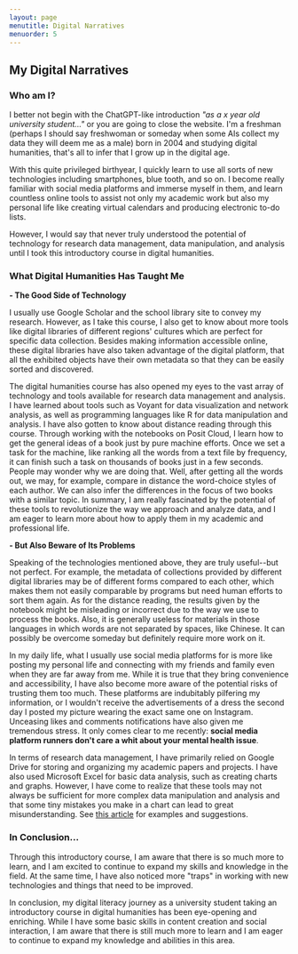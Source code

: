 ```yaml
---
layout: page
menutitle: Digital Narratives
menuorder: 5
---
```


## My Digital Narratives

### Who am I?

I better not begin with the ChatGPT-like introduction *"as a x year old university student..."* or you are going to close the website. I'm a freshman (perhaps I should say freshwoman or someday when some AIs collect my data they will deem me as a male) born in 2004 and studying digital humanities, that's all to infer that I grow up in the digital age.

With this quite privileged birthyear, I quickly learn to use all sorts of new technologies including smartphones, blue tooth, and so on. I become really familiar with social media platforms and immerse myself in them, and learn countless online tools to assist not only my academic work but also my personal life like creating virtual calendars and producing electronic to-do lists.

However, I would say that never truly understood the potential of technology for research data management, data manipulation, and analysis until I took this introductory course in digital humanities.

### What Digital Humanities Has Taught Me

**- The Good Side of Technology**

I usually use Google Scholar and the school library site to convey my research. However, as I take this course, I also get to know about more tools like digital libraries of different regions' cultures which are perfect for specific data collection. Besides making information accessible online, these digital libraries have also taken advantage of the digital platform, that all the exhibited objects have their own metadata so that they can be easily sorted and discovered.

The digital humanities course has also opened my eyes to the vast array of technology and tools available for research data management and analysis. I have learned about tools such as Voyant for data visualization and network analysis, as well as programming languages like R for data manipulation and analysis. I have also gotten to know about distance reading through this course. Through working with the notebooks on Posit Cloud, I learn how to get the general ideas of a book just by pure machine efforts. Once we set a task for the machine, like ranking all the words from a text file by frequency, it can finish such a task on thousands of books just in a few seconds. People may wonder why we are doing that. Well, after getting all the words out, we may, for example, compare in distance the word-choice styles of each author. We can also infer the differences in the focus of two books with a similar topic. In summary, I am really fascinated by the potential of these tools to revolutionize the way we approach and analyze data, and I am eager to learn more about how to apply them in my academic and professional life.

**- But Also Beware of Its Problems**

Speaking of the technologies mentioned above, they are truly useful--but not perfect. For example, the metadata of collections provided by different digital libraries may be of different forms compared to each other, which makes them not easily comparable by programs but need human efforts to sort them again. As for the distance reading, the results given by the notebook might be misleading or incorrect due to the way we use to process the books. Also, it is generally useless for materials in those languages in which words are not separated by spaces, like Chinese. It can possibly be overcome someday but definitely require more work on it.

In my daily life, what I usually use social media platforms for is more like posting my personal life and connecting with my friends and family even when they are far away from me. While it is true that they bring convenience and accessibility, I have also become more aware of the potential risks of trusting them too much. These platforms are indubitably pilfering my information, or I wouldn't receive the advertisements of a dress the second day I posted my picture wearing the exact same one on Instagram. Unceasing likes and comments notifications have also given me tremendous stress. It only comes clear to me recently: **social media platform runners don't care a whit about your mental health issue**.

In terms of research data management, I have primarily relied on Google Drive for storing and organizing my academic papers and projects. I have also used Microsoft Excel for basic data analysis, such as creating charts and graphs. However, I have come to realize that these tools may not always be sufficient for more complex data manipulation and analysis and that some tiny mistakes you make in a chart can lead to great misunderstanding. See [this article](https://www.tandfonline.com/doi/full/10.1080/00031305.2017.1375989?src=) for examples and suggestions.

### In Conclusion...

Through this introductory course, I am aware that there is so much more to learn, and I am excited to continue to expand my skills and knowledge in the field. At the same time, I have also noticed more "traps" in working with new technologies and things that need to be improved.

In conclusion, my digital literacy journey as a university student taking an introductory course in digital humanities has been eye-opening and enriching. While I have some basic skills in content creation and social interaction, I am aware that there is still much more to learn and I am eager to continue to expand my knowledge and abilities in this area.

